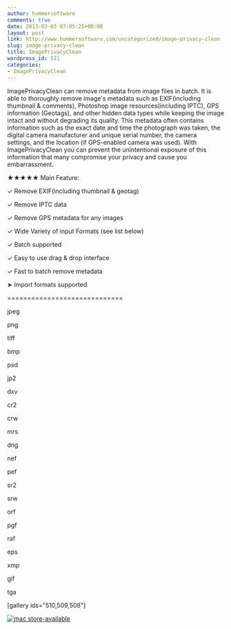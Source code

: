 ```yaml
---
author: hummersoftware
comments: true
date: 2013-03-03 07:05:25+00:00
layout: post
link: http://www.hummersoftware.com/uncategorized/image-privacy-clean
slug: image-privacy-clean
title: ImagePrivacyClean
wordpress_id: 511
categories:
- ImagePrivacyClean
---
```


ImagePrivacyClean can remove metadata from image files in batch. It is able to thoroughly remove image's metadata such as EXIF(including thumbnail & comments), Photoshop image resources(including IPTC), GPS information (Geotags), and other hidden data types while keeping the image intact and without degrading its quality. This metadata often contains information such as the exact date and time the photograph was taken, the digital camera manufacturer and unique serial number, the camera settings, and the location (if GPS-enabled camera was used). With ImagePrivacyClean you can prevent the unintentional exposure of this information that many compromise your privacy and cause you embarrassment.


★★★★★ Main Feature:




✓ Remove EXIF(including thumbnail & geotag)




✓ Remove IPTC data




✓ Remove GPS metadata for any images




✓ Wide Variety of input Formats (see list below)




✓ Batch supported




✓ Easy to use drag & drop interface




✓ Fast to batch remove metadata




➤ Import formats supported




=============================




jpeg




png




tiff




bmp




psd




jp2




dxv




cr2




crw




mrs




dng




nef




pef




sr2




srw




orf




pgf




raf




eps




xmp




gif




tga






[gallery ids="510,509,508"]






[![mac store-available](http://www.hummersoftware.com/wp-content/uploads/2012/12/mas-available.png)](https://itunes.apple.com/us/app/imageprivacyclean/id599610664?ls=1&mt=12)
